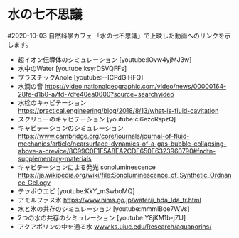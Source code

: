 
# 水の七不思議

#2020-10-03 自然科学カフェ 「水の七不思議」で上映した動画へのリンクを示します。

* 超イオン伝導体のシミュレーション [youtube:IOvw4yjMJ3w]
* 水中のWater [youtube:ksyrDSVQFFs]
* プラスチックAnole [youtube:--ICPdGIHFQ]
* 水滴の音 https://video.nationalgeographic.com/video/news/00000164-28fe-d1b0-a7fd-7dfe40ea0000?source=searchvideo
* 水栓のキャビテーション https://practical.engineering/blog/2018/8/13/what-is-fluid-cavitation
* スクリューのキャビテーション [youtube:ci6ezoRspzQ]
* キャビテーションのシミュレーション https://www.cambridge.org/core/journals/journal-of-fluid-mechanics/article/nearsurface-dynamics-of-a-gas-bubble-collapsing-above-a-crevice/8C99C0F1F5A8EA2CDE650E6323960790#fndtn-supplementary-materials
* キャビテーションによる発光 sonoluminescence https://ja.wikipedia.org/wiki/file:Sonoluminescence_of_Synthetic_Ordnance_Gel.ogv
* テッポウエビ [youtube:KkY_mSwboMQ]
* アモルファス氷 https://www.nims.go.jp/water/j_hda_lda_tr.html
* 水と氷の共存のシミュレーション [youtube:mmmlBqe7WVs]
* 2つの水の共存のシミュレーション [youtube:Y8jKM1b-jZU]
* アクアポリンの中を通る水 www.ks.uiuc.edu/Research/aquaporins/
